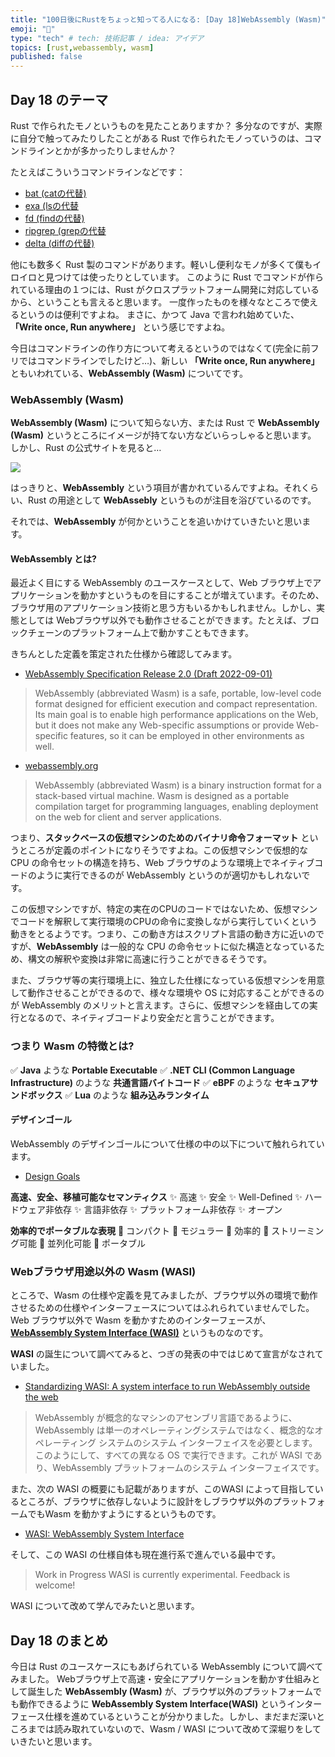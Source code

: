 ```yaml
---
title: "100日後にRustをちょっと知ってる人になる: [Day 18]WebAssembly (Wasm)"
emoji: "🦀"
type: "tech" # tech: 技術記事 / idea: アイデア
topics: [rust,webassembly, wasm]
published: false
---
```

## Day 18 のテーマ

Rust で作られたモノというものを見たことありますか？
多分なのですが、実際に自分で触ってみたりしたことがある Rust で作られたモノっていうのは、コマンドラインとかが多かったりしませんか？

たとえばこういうコマンドラインなどです：

- [bat (catの代替)](https://github.com/sharkdp/bat)
- [exa (lsの代替](https://github.com/ogham/exa)
- [fd (findの代替)](https://github.com/sharkdp/fd)
- [ripgrep (grepの代替](https://github.com/BurntSushi/ripgrep)
- [delta (diffの代替)](https://github.com/dandavison/delta)

他にも数多く Rust 製のコマンドがあります。軽いし便利なモノが多くて僕もイロイロと見つけては使ったりとしています。
このように Rust でコマンドが作られている理由の１つには、Rust がクロスプラットフォーム開発に対応しているから、ということも言えると思います。
一度作ったものを様々なところで使えるというのは便利ですよね。
まさに、かつて Java で言われ始めていた、**「Write once, Run anywhere」** という感じですよね。

今日はコマンドラインの作り方について考えるというのではなくて(完全に前フリではコマンドラインでしたけど…)、新しい **「Write once, Run anywhere」** ともいわれている、**WebAssembly (Wasm)** についてです。

### WebAssembly (Wasm)

**WebAssembly (Wasm)** について知らない方、または Rust で **WebAssembly (Wasm)** というところにイメージが持てない方などいらっしゃると思います。
しかし、Rust の公式サイトを見ると…

![](https://storage.googleapis.com/zenn-user-upload/a21d84ae3e5d-20220909.png)

はっきりと、**WebAssembly** という項目が書かれているんですよね。それくらい、Rust の用途として **WebAssebly** というものが注目を浴びているのです。

それでは、**WebAssembly** が何かということを追いかけていきたいと思います。

#### WebAssembly とは?

最近よく目にする WebAssembly のユースケースとして、Web ブラウザ上でアプリケーションを動かすというものを目にすることが増えています。そのため、ブラウザ用のアプリケーション技術と思う方もいるかもしれません。しかし、実態としては Webブラウザ以外でも動作させることができます。たとえば、ブロックチェーンのプラットフォーム上で動かすこともできます。

きちんとした定義を策定された仕様から確認してみます。

- [WebAssembly Specification Release 2.0 (Draft 2022-09-01)](https://webassembly.github.io/spec/core/intro/introduction.html)

> WebAssembly (abbreviated Wasm) is a safe, portable, low-level code format designed for efficient execution and compact representation. Its main goal is to enable high performance applications on the Web, but it does not make any Web-specific assumptions or provide Web-specific features, so it can be employed in other environments as well.

- [webassembly.org](https://webassembly.org)

> WebAssembly (abbreviated Wasm) is a binary instruction format for a stack-based virtual machine. Wasm is designed as a portable compilation target for programming languages, enabling deployment on the web for client and server applications.

つまり、**スタックベースの仮想マシンのためのバイナリ命令フォーマット** というところが定義のポイントになりそうですよね。この仮想マシンで仮想的な CPU の命令セットの構造を持ち、Web ブラウザのような環境上でネイティブコードのように実行できるのが WebAssembly というのが適切かもしれないです。

この仮想マシンですが、特定の実在のCPUのコードではないため、仮想マシンでコードを解釈して実行環境のCPUの命令に変換しながら実行していくという動きをとるようです。つまり、この動き方はスクリプト言語の動き方に近いのですが、**WebAssembly** は一般的な CPU の命令セットに似た構造となっているため、構文の解釈や変換は非常に高速に行うことができるそうです。

また、ブラウザ等の実行環境上に、独立した仕様になっている仮想マシンを用意して動作させることができるので、様々な環境や OS に対応することができるのが WebAssembly のメリットと言えます。さらに、仮想マシンを経由しての実行となるので、ネイティブコードより安全だと言うことができます。

### つまり Wasm の特徴とは?

✅ **Java** ような **Portable Executable**
✅ **.NET CLI (Common Language Infrastructure)** のような **共通言語バイトコード**
✅ **eBPF** のような **セキュアサンドボックス**
✅ **Lua** のような **組み込みランタイム**

#### デザインゴール

WebAssembly のデザインゴールについて仕様の中の以下について触れられています。

- [Design Goals](https://webassembly.github.io/spec/core/intro/introduction.html#design-goals)

**高速、安全、移植可能なセマンティクス**
✨ 高速
✨ 安全
✨ Well-Defined
✨ ハードウェア非依存
✨ 言語非依存
✨ プラットフォーム非依存
✨ オープン

**効率的でポータブルな表現**
🚀 コンパクト
🚀 モジュラー
🚀 効率的
🚀 ストリーミング可能
🚀 並列化可能
🚀 ポータブル

### Webブラウザ用途以外の Wasm (WASI)

ところで、Wasm の仕様や定義を見てみましたが、ブラウザ以外の環境で動作させるための仕様やインターフェースについてはふれられていませんでした。
Web ブラウザ以外で Wasm を動かすためのインターフェースが、**[WebAssembly System Interface (WASI)](https://wasi.dev/)** というものなのです。

**WASI** の誕生について調べてみると、つぎの発表の中ではじめて宣言がなされていました。

- [Standardizing WASI: A system interface to run WebAssembly outside the web](https://hacks.mozilla.org/2019/03/standardizing-wasi-a-webassembly-system-interface/)

> WebAssembly が概念的なマシンのアセンブリ言語であるように、WebAssembly は単一のオペレーティングシステムではなく、概念的なオペレーティング システムのシステム インターフェイスを必要とします。
このようにして、すべての異なる OS で実行できます。これが WASI であり、WebAssembly プラットフォームのシステム インターフェイスです。

また、次の WASI の概要にも記載がありますが、このWASI によって目指しているところが、ブラウザに依存しないように設計をしブラウザ以外のプラットフォームでもWasm を動かすようにするというものです。

- [WASI: WebAssembly System Interface](https://github.com/bytecodealliance/wasmtime/blob/main/docs/WASI-overview.md)

そして、この WASI の仕様自体も現在進行系で進んでいる最中です。

> Work in Progress
WASI is currently experimental. Feedback is welcome!

WASI について改めて学んでみたいと思います。

## Day 18 のまとめ

今日は Rust のユースケースにもあげられている WebAssembly について調べてみました。
Webブラウザ上で高速・安全にアプリケーションを動かす仕組みとして誕生した **WebAssembly (Wasm)** が、ブラウザ以外のプラットフォームでも動作できるように **WebAssembly System Interface(WASI)** というインターフェース仕様を進めているということが分かりました。しかし、まだまだ深いところまでは読み取れていないので、Wasm / WASI について改めて深堀りをしていきたいと思います。
